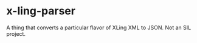 # x-ling-parser
A thing that converts a particular flavor of XLing XML to JSON. Not an SIL project.
